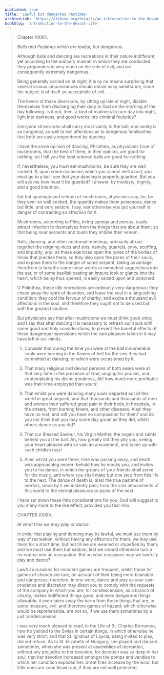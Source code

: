 ```yaml
---
published: true
title: 'Lawful but dangerous Pastimes'
archiveLink: 'https://archive.org/details/an-introduction-to-the-devout-life/page/192?view=theater'
bookSlug: 'introduction-to-the-devout-life'
---
```


> Chapter XXXIII.
>
> *Balls and Pastimes which are lawful, but dangerous.*
>
> Although balls and dancing are recreations in their nature indifferent, yet according to the ordinary manner in which they are conducted they preponderate very much on the side of evil, and are consequently extremely dangerous.
>
> Being generally carried on at night, it is by no means surprising that several vicious circumstances should obtain easy admittance, since the subject is of itself so susceptible of evil.
>
> The lovers of these diversions, by sitting up late at night, disable themselves from discharging their duty to God on the morning of the day following. Is it not, then, a kind of madness to turn day into night, light into darkness, and good works into criminal fooleries?
>
> Everyone strives who shall carry most vanity to the ball; and vanity is so congenial, as well to evil affections as to dangerous familiarities, that both are easily engendered by dancing.
>
> I have the same opinion of dancing, Philothea, as physicians have of mushrooms, that the best of them, in their opinion, are good for nothing; so I tell you the best ordered balls are good for nothing.
>
> If, nevertheless, you must eat mushrooms, be sure they are well cooked. If, upon some occasions which you cannot well avoid, you must go to a ball, see that your dancing is properly guarded. But you will ask me how must it be guarded? I answer, by modesty, dignity, and a good intention.
>
> Eat but sparingly and seldom of mushrooms, physicians say, for, be they ever so well cooked, the quantity makes them poisonous; dance but little, and very seldom, I say, lest otherwise you put yourself in danger of contracting an affection for it.
>
> Mushrooms, according to Pliny, being spongy and porous, easily attract infection to themselves from the things that are about them; so that being near serpents and toads they imbibe their venom.
>
> Balls, dancing, and other nocturnal meetings, ordinarily attract together the reigning vices and sins, namely, quarrels, envy, scoffing, and impurity; and, as these exercises open the pores of the bodies of those that practise them, so they also open the pores of their souls, and expose them to the danger of some serpent, taking advantage therefrom to breathe some loose words or immodest suggestions into the ear, or of some basilisk casting an impure look or glance into the heart, which being thus opened, is easily seized upon and poisoned.
>
> O Philothea, these idle recreations are ordinarily very dangerous; they chase away the spirit of devotion, and leave the soul in a languishing condition; they cool the fervour of charity; and excite a thousand evil affections in the soul, and therefore they ought not to be used but with the greatest caution.
>
> But physicians say that after mushrooms we must drink good wine; and I say that after dancing it is necessary to refresh our souls with some good and holy considerations, to prevent the baneful effects of these dangerous impressions which the vain pleasure taken in it may have left in our minds.
>
> 1. Consider that during the time you were at the ball innumerable souls were burning in the flames of hell for the sins they had committed at dancing, or which were occasioned by it.
>
> 2. That many religious and devout persons of both sexes were at that very time in the presence of God, singing his praises, and contemplating his divine goodness, Ah! how much more profitable was their time employed than yours!
>
> 3. That whilst you were dancing many souls departed out of this world in great anguish, and that thousands and thousands of men and women then suffered great pain in their beds, in hospitals, in the streets, from burning fevers, and other diseases. Alas! they have no rest, and will you have no compassion for them? and do you not think that you may some day groan as they did, whilst others dance as you did?
>
> 4. That our Blessed Saviour, his Virgin Mother, the angels and saints, beheld you at the ball. Ah, how greatly did they pity you, seeing your heart pleased with so vain an amusement, and taken up with such childish toys!
>
> 5. Alas! whilst you were there, time was passing away, and death was approaching nearer: behold how he mocks you, and invites you to his dance, in which the groans of your friends shall serve for the music, and where you shall make but one step from this life to the next. The dance of death is, alas! the true pastime of mortals, since by it we instantly pass from the vain amusements of this world to the eternal pleasures or pains of the next.
>
> I have set down these little considerations for you; God will suggest to you many more to the like effect, provided you fear Him.
>
> CHAPTER XXXIV.
>
> *At what time we may play or dance.*
>
> In order that playing and dancing may be lawful, we must use them by way of recreation, without having any affection for them; we may use them for a short time, but not till we are wearied or stupefied by them; and we must use them but seldom, lest we should otherwise turn a recreation into an occupation. But on what occasions may we lawfully play and dance?
>
> Lawful occasions for innocent games are frequent, whilst those for games of chance are rare, on account of their being more blamable and dangerous; therefore, in one word, dance and play as your own prudence and discretion may direct you to comply with the requests of the company in which you are; for condescension, as a branch of charity, makes indifferent things good, and even dangerous things allowable; it even takes away the harm from those things that are, in some measure, evil; and therefore games of hazard, which otherwise would be reprehensible, are not so, if we use them sometimes by a just condescension.
>
> I was very much pleased to read, in the Life of St. Charles Borromeo, how he yielded to the Swiss in certain things, in which otherwise he was very strict; and that St. Ignatius of Loyola, being invited to play, did not refuse. As to St. Elizabeth of Hungary, she played and danced sometimes, when she was present at assemblies of recreation, without any prejudice to her devotion; for devotion was so deep in her soul, that her devotion increased amongst the pomps and vanities to which her condition exposed her. Great fires increase by the wind, but little ones are soon blown out, if they are not well protected.
